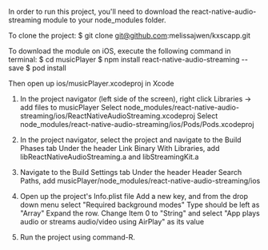 In order to run this project, you'll need to download the react-native-audio-streaming module to your node_modules folder.

To clone the project: 
$ git clone git@github.com:melissajwen/kxscapp.git

To download the module on iOS, execute the following command in terminal:
$ cd musicPlayer
$ npm install react-native-audio-streaming --save
$ pod install

Then open up ios/musicPlayer.xcodeproj in Xcode
1. In the project navigator (left side of the screen), right click Libraries -> add files to musicPlayer
   Select node_modules/react-native-audio-streaming/ios/ReactNativeAudioStreaming.xcodeproj 
   Select node_modules/react-native-audio-streaming/ios/Pods/Pods.xcodeproj 

2. In the project navigator, select the project and navigate to the Build Phases tab
   Under the header Link Binary With Libraries, add libReactNativeAudioStreaming.a and libStreamingKit.a

3. Navigate to the Build Settings tab 
   Under the header Header Search Paths, add musicPlayer/node_modules/react-native-audio-streaming/ios

4. Open up the project's Info.plist file 
   Add a new key, and from the drop down menu select "Required background modes"
   Type should be left as "Array"
   Expand the row. Change Item 0 to "String" and select "App plays audio or streams audio/video using AirPlay" as its value

5. Run the project using command-R.
